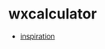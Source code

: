 # wxcalculator

- [inspiration](https://dribbble.com/shots/10752117-Calculator-Concept?utm_source=pinterest&utm_campaign=pinterest_shot&utm_content=Calculator+Concept&utm_medium=Social_Share)
